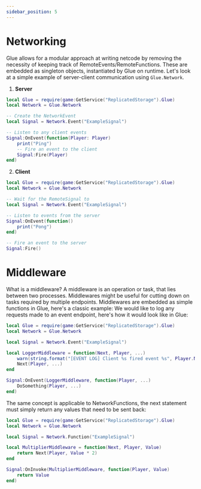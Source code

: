 ```yaml
---
sidebar_position: 5
---
```


# Networking

Glue allows for a modular approach at writing netcode by removing the necessity of keeping track of RemoteEvents/RemoteFunctions. These are embedded as singleton objects, instantiated by Glue on runtime. Let's look at a simple example of server-client communication using `Glue.Network`.

1. **Server**
```lua
local Glue = require(game:GetService("ReplicatedStorage").Glue)
local Network = Glue.Network

-- Create the NetworkEvent
local Signal = Network.Event("ExampleSignal")

-- Listen to any client events
Signal:OnEvent(function(Player: Player)
	print("Ping")
    -- Fire an event to the client
	Signal:Fire(Player)
end)
```

2. **Client**
```lua
local Glue = require(game:GetService("ReplicatedStorage").Glue)
local Network = Glue.Network

-- Wait for the RemoteSignal to 
local Signal = Network.Event("ExampleSignal")

-- Listen to events from the server
Signal:OnEvent(function()
	print("Pong")
end)

-- Fire an event to the server
Signal:Fire()
```

# Middleware

What is a middleware? A middleware is an operation or task, that lies between two processes. Middlewares might be useful for cutting down on tasks required by multiple endpoints. Middlewares are embedded as simple functions in Glue, here's a classic example: We would like to log any requests made to an event endpoint, here's how it would look like in Glue:
```lua
local Glue = require(game:GetService("ReplicatedStorage").Glue)
local Network = Glue.Network

local Signal = Network.Event("ExampleSignal")

local LoggerMiddleware = function(Next, Player, ...)
	warn(string.format("[EVENT LOG] Client %s fired event %s", Player.Name, Signal.Name), ...)
	Next(Player, ...)
end

Signal:OnEvent(LoggerMiddleware, function(Player, ...)
	DoSomething(Player, ...)
end)
```

The same concept is applicable to NetworkFunctions, the next statement must simply return any values that need to be sent back:
```lua
local Glue = require(game:GetService("ReplicatedStorage").Glue)
local Network = Glue.Network

local Signal = Network.Function("ExampleSignal")

local MultiplierMiddleware = function(Next, Player, Value)
	return Next(Player, Value * 2)
end

Signal:OnInvoke(MultiplierMiddleware, function(Player, Value)
	return Value
end)
```